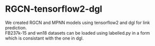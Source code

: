 # RGCN-tensorflow2-dgl
We created RGCN and MPNN models using tensorflow2 and dgl for link prediction. <br>
FB237k-15 and wn18 datasets can be loaded using labelled.py in a form which is consistant with the one in dgl. <br>
